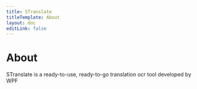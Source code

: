 ```yaml
---
title: STranslate
titleTemplate: About
layout: doc
editLink: false
---
```


# About

STranslate is a ready-to-use, ready-to-go translation ocr tool developed by WPF